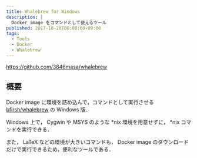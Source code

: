 ```yaml
---
title: Whalebrew for Windows
description: |
  Docker image をコマンドとして使えるツール
published: 2017-10-28T00:00:00+09:00
tags:
  - Tools
  - Docker
  - Whalebrew
---
```


https://github.com/3846masa/whalebrew

## 概要

Docker image に環境を詰め込んで，コマンドとして実行させる [bfirsh/whalebrew] の Windows 版．

Windows 上で， Cygwin や MSYS のような \*nix 環境を用意せずに， \*nix コマンドを実行できる．

また， LaTeX などの環境が大きいコマンドも， Docker image のダウンロードだけで実行できるため，便利なツールである．

[bfirsh/whalebrew]: https://github.com/bfirsh/whalebrew